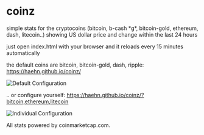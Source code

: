 # coinz

simple stats for the cryptocoins (bitcoin, b-cash \*g\*, bitcoin-gold, ethereum, dash, litecoin..) showing US dollar price and change within the last 24 hours

just open index.html with your browser and it reloads every 15 minutes automatically

the default coins are bitcoin, bitcoin-gold, dash, ripple: https://haehn.github.io/coinz/ 

![Default Configuration](https://haehn.github.io/coinz/gfx/default.png)

.. or configure yourself: https://haehn.github.io/coinz/?bitcoin,ethereum,litecoin

![Individual Configuration](https://haehn.github.io/coinz/gfx/individual.png)


All stats powered by coinmarketcap.com.
